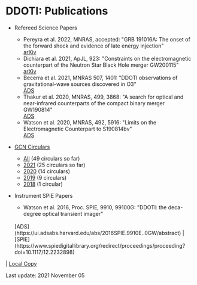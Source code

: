# DDOTI: Publications

* Refereed Science Papers
  * Pereyra et al. 2022, MNRAS, accepted:
    "GRB 191016A: The onset of the forward shock and evidence of late energy injection"</br>
    [arXiv](https://ui.adsabs.harvard.edu/abs/2022MNRAS.tmp..407P/abstract)
  * Dichiara et al. 2021, ApJL, 923:
    "Constraints on the electromagnetic counterpart of the Neutron Star Black Hole merger GW200115"</br>
    [arXiv](https://ui.adsabs.harvard.edu/abs/2021ApJ...923L..32D/abstract)
  * Becerra et al. 2021, MNRAS 507, 1401: 
    "DDOTI observations of gravitational-wave sources discovered in O3"</br>
    [ADS](https://ui.adsabs.harvard.edu/abs/2021MNRAS.507.1401B/abstract)
  * Thakur et al. 2020, MNRAS, 499, 3868: 
    "A search for optical and near-infrared counterparts of the compact binary merger GW190814"</br>
    [ADS](https://ui.adsabs.harvard.edu/abs/2020MNRAS.499.3868T/abstract)
  * Watson et al. 2020, MNRAS, 492, 5916: 
    "Limits on the Electromagnetic Counterpart to S190814bv"<br/>
    [ADS](https://ui.adsabs.harvard.edu/abs/2020MNRAS.tmp..159W/abstract)

* [GCN Circulars](https://gcn.gsfc.nasa.gov/gcn3_circulars.html)
  * [All](https://bit.ly/2M4Z7Wt) (49 circulars so far)
  * [2021](https://bit.ly/3pvrFMB) (25 circulars so far)
  * [2020](https://bit.ly/2Hsjd9z) (14 circulars)
  * [2019](https://bit.ly/2ObrpS9) (9 circulars)
  * [2018](https://bit.ly/37sNsdc) (1 circular)
  
* Instrument SPIE Papers
  * Watson et al. 2016, Proc. SPIE, 9910, 99100G: "DDOTI: the deca-degree optical transient imager"
  <br/>
  [ADS](https://ui.adsabs.harvard.edu/abs/2016SPIE.9910E..0GW/abstract) | [SPIE](https://www.spiedigitallibrary.org/redirect/proceedings/proceeding?doi=10.1117/12.2232898)
| [Local Copy](watson-2016.pdf)

Last update: 2021 November 05
